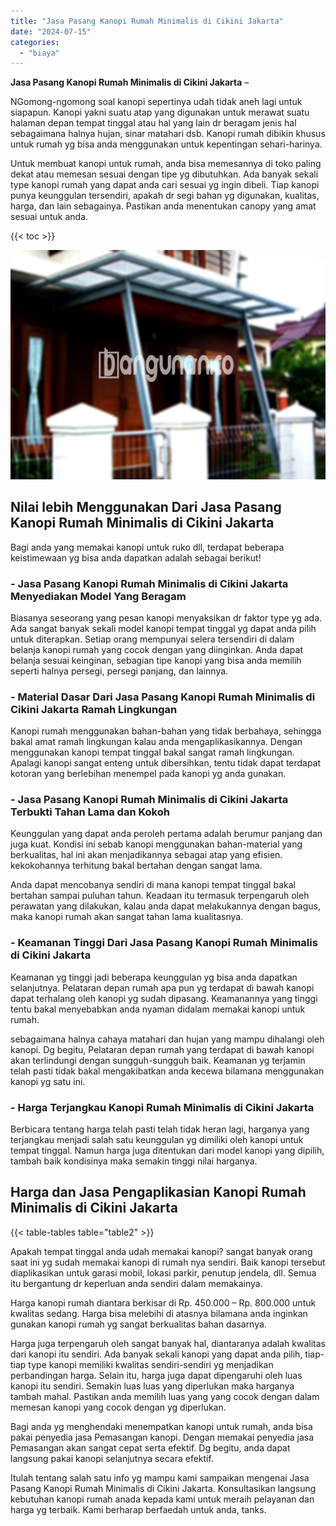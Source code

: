 ```yaml
---
title: "Jasa Pasang Kanopi Rumah Minimalis di Cikini Jakarta"
date: "2024-07-15"
categories: 
  - "biaya"
---
```


**Jasa Pasang Kanopi Rumah Minimalis di Cikini Jakarta** –

NGomong-ngomong soal kanopi sepertinya udah tidak aneh lagi untuk siapapun. Kanopi yakni suatu atap yang digunakan untuk merawat suatu halaman depan tempat tinggal atau hal yang lain dr beragam jenis hal sebagaimana halnya hujan, sinar matahari dsb. Kanopi rumah dibikin khusus untuk rumah yg bisa anda menggunakan untuk kepentingan sehari-harinya.

Untuk membuat kanopi untuk rumah, anda bisa memesannya di toko paling dekat atau memesan sesuai dengan tipe yg dibutuhkan. Ada banyak sekali type kanopi rumah yang dapat anda cari sesuai yg ingin dibeli. Tiap kanopi punya keunggulan tersendiri, apakah dr segi bahan yg digunakan, kualitas, harga, dan lain sebagainya. Pastikan anda menentukan canopy yang amat sesuai untuk anda.

{{< toc >}}

![Jasa Pasang Kanopi Rumah Minimalis di Cikini Jakarta](/images/harga-kanopi-minimalis-43.png)

## Nilai lebih Menggunakan Dari Jasa Pasang Kanopi Rumah Minimalis di Cikini Jakarta

Bagi anda yang memakai kanopi untuk ruko dll, terdapat beberapa keistimewaan yg bisa anda dapatkan adalah sebagai berikut!

### \- Jasa Pasang Kanopi Rumah Minimalis di Cikini Jakarta Menyediakan Model Yang Beragam

Biasanya seseorang yang pesan kanopi menyaksikan dr faktor type yg ada. Ada sangat banyak sekali model kanopi tempat tinggal yg dapat anda pilih untuk diterapkan. Setiap orang mempunyai selera tersendiri di dalam belanja kanopi rumah yang cocok dengan yang diinginkan. Anda dapat belanja sesuai keinginan, sebagian tipe kanopi yang bisa anda memilih seperti halnya persegi, persegi panjang, dan lainnya.

### \- Material Dasar Dari Jasa Pasang Kanopi Rumah Minimalis di Cikini Jakarta Ramah Lingkungan

Kanopi rumah menggunakan bahan-bahan yang tidak berbahaya, sehingga bakal amat ramah lingkungan kalau anda mengaplikasikannya. Dengan menggunakan kanopi tempat tinggal bakal sangat ramah lingkungan. Apalagi kanopi sangat enteng untuk dibersihkan, tentu tidak dapat terdapat kotoran yang berlebihan menempel pada kanopi yg anda gunakan.

### \- Jasa Pasang Kanopi Rumah Minimalis di Cikini Jakarta Terbukti Tahan Lama dan Kokoh

Keunggulan yang dapat anda peroleh pertama adalah berumur panjang dan juga kuat. Kondisi ini sebab kanopi menggunakan bahan-material yang berkualitas, hal ini akan menjadikannya sebagai atap yang efisien. kekokohannya terhitung bakal bertahan dengan sangat lama.

Anda dapat mencobanya sendiri di mana kanopi tempat tinggal bakal bertahan sampai puluhan tahun. Keadaan itu termasuk terpengaruh oleh perawatan yang dilakukan, kalau anda dapat melakukannya dengan bagus, maka kanopi rumah akan sangat tahan lama kualitasnya.

### \- Keamanan Tinggi Dari Jasa Pasang Kanopi Rumah Minimalis di Cikini Jakarta

Keamanan yg tinggi jadi beberapa keunggulan yg bisa anda dapatkan selanjutnya. Pelataran depan rumah apa pun yg terdapat di bawah kanopi dapat terhalang oleh kanopi yg sudah dipasang. Keamanannya yang tinggi tentu bakal menyebabkan anda nyaman didalam memakai kanopi untuk rumah.

sebagaimana halnya cahaya matahari dan hujan yang mampu dihalangi oleh kanopi. Dg begitu, Pelataran depan rumah yang terdapat di bawah kanopi akan terlindungi dengan sungguh-sungguh baik. Keamanan yg terjamin telah pasti tidak bakal mengakibatkan anda kecewa bilamana menggunakan kanopi yg satu ini.

### \- Harga Terjangkau Kanopi Rumah Minimalis di Cikini Jakarta

Berbicara tentang harga telah pasti telah tidak heran lagi, harganya yang terjangkau menjadi salah satu keunggulan yg dimiliki oleh kanopi untuk tempat tinggal. Namun harga juga ditentukan dari model kanopi yang dipilih, tambah baik kondisinya maka semakin tinggi nilai harganya.

## Harga dan Jasa Pengaplikasian Kanopi Rumah Minimalis di Cikini Jakarta

{{< table-tables table="table2" >}}

Apakah tempat tinggal anda udah memakai kanopi? sangat banyak orang saat ini yg sudah memakai kanopi di rumah nya sendiri. Baik kanopi tersebut diaplikasikan untuk garasi mobil, lokasi parkir, penutup jendela, dll. Semua itu bergantung dr keperluan anda sendiri dalam memakainya.

Harga kanopi rumah diantara berkisar di Rp. 450.000 – Rp. 800.000 untuk kwalitas sedang. Harga bisa melebihi di atasnya bilamana anda inginkan gunakan kanopi rumah yg sangat berkualitas bahan dasarnya.

Harga juga terpengaruh oleh sangat banyak hal, diantaranya adalah kwalitas dari kanopi itu sendiri. Ada banyak sekali kanopi yang dapat anda pilih, tiap-tiap type kanopi memiliki kwalitas sendiri-sendiri yg menjadikan perbandingan harga. Selain itu, harga juga dapat dipengaruhi oleh luas kanopi itu sendiri. Semakin luas luas yang diperlukan maka harganya tambah mahal. Pastikan anda memilih luas yang yang cocok dengan dalam memesan kanopi yang cocok dengan yg diperlukan.

Bagi anda yg menghendaki menempatkan kanopi untuk rumah, anda bisa pakai penyedia jasa Pemasangan kanopi. Dengan memakai penyedia jasa Pemasangan akan sangat cepat serta efektif. Dg begitu, anda dapat langsung pakai kanopi selanjutnya secara efektif.

Itulah tentang salah satu info yg mampu kami sampaikan mengenai Jasa Pasang Kanopi Rumah Minimalis di Cikini Jakarta. Konsultasikan langsung kebutuhan kanopi rumah anada kepada kami untuk meraih pelayanan dan harga yg terbaik. Kami berharap berfaedah untuk anda, tanks.
